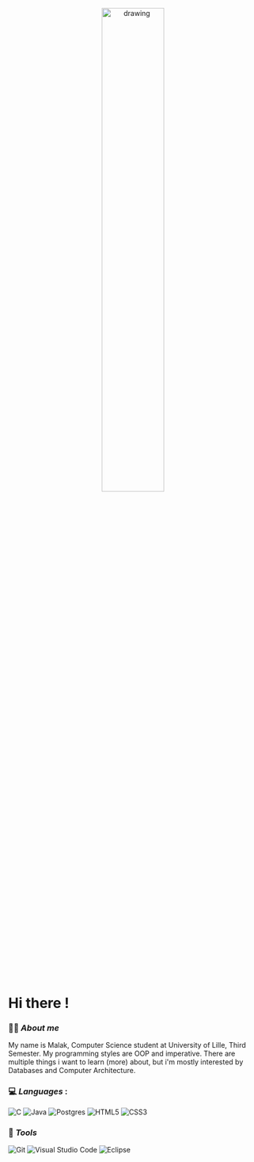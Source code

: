 <p align=center>
<img src="https://media.giphy.com/media/3o7qDOVITVjuHjBSXS/giphy.gif" alt="drawing" style="width:50%"/>
</p>


# **Hi there !**

### 🧝‍♀️​ ***About me***

My name is Malak, Computer Science student at University of Lille, Third Semester. My programming styles are OOP and imperative. There are multiple things i want to learn (more) about, but i'm mostly interested by Databases and Computer Architecture. 


### 💻 ***Languages*** :

![C](https://img.shields.io/badge/c-%2300599C.svg?style=for-the-badge&logo=c&logoColor=white) ![Java](https://img.shields.io/badge/java-%23ED8B00.svg?style=for-the-badge&logo=java&logoColor=white) ![Postgres](https://img.shields.io/badge/postgres-%23316192.svg?style=for-the-badge&logo=postgresql&logoColor=white) ![HTML5](https://img.shields.io/badge/html5-%23E34F26.svg?style=for-the-badge&logo=html5&logoColor=white) ![CSS3](https://img.shields.io/badge/css3-%231572B6.svg?style=for-the-badge&logo=css3&logoColor=white) 


### 🔧 ***Tools***

![Git](https://img.shields.io/badge/git-%23F05033.svg?style=for-the-badge&logo=git&logoColor=white) ![Visual Studio Code](https://img.shields.io/badge/Visual%20Studio%20Code-0078d7.svg?style=for-the-badge&logo=visual-studio-code&logoColor=white) ![Eclipse](https://img.shields.io/badge/Eclipse-FE7A16.svg?style=for-the-badge&logo=Eclipse&logoColor=white)





